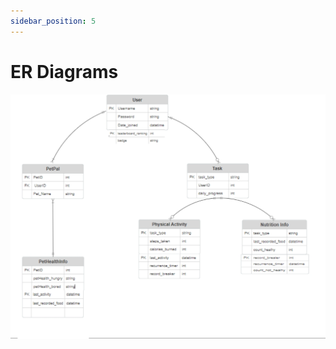 ```yaml
---
sidebar_position: 5
---
```


ER Diagrams
=============================

![ER Diagram](img/er-diagram.jpg)